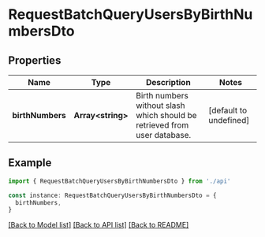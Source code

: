 # RequestBatchQueryUsersByBirthNumbersDto

## Properties

| Name             | Type                    | Description                                                               | Notes                  |
| ---------------- | ----------------------- | ------------------------------------------------------------------------- | ---------------------- |
| **birthNumbers** | **Array&lt;string&gt;** | Birth numbers without slash which should be retrieved from user database. | [default to undefined] |

## Example

```typescript
import { RequestBatchQueryUsersByBirthNumbersDto } from './api'

const instance: RequestBatchQueryUsersByBirthNumbersDto = {
  birthNumbers,
}
```

[[Back to Model list]](../README.md#documentation-for-models) [[Back to API list]](../README.md#documentation-for-api-endpoints) [[Back to README]](../README.md)
